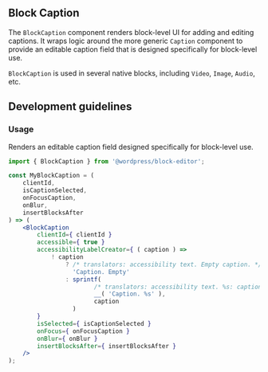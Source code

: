 ## Block Caption

The `BlockCaption` component renders block-level UI for adding and editing captions. It wraps logic around the more generic `Caption` component to provide an editable caption field that is designed specifically for block-level use.

`BlockCaption` is used in several native blocks, including `Video`, `Image`, `Audio`, etc.

## Development guidelines

### Usage

Renders an editable caption field designed specifically for block-level use.

```jsx
import { BlockCaption } from '@wordpress/block-editor';

const MyBlockCaption = (
	clientId,
	isCaptionSelected,
	onFocusCaption,
	onBlur,
	insertBlocksAfter
) => (
	<BlockCaption
		clientId={ clientId }
		accessible={ true }
		accessibilityLabelCreator={ ( caption ) =>
			! caption
				? /* translators: accessibility text. Empty caption. */
				  'Caption. Empty'
				: sprintf(
						/* translators: accessibility text. %s: caption. */
						__( 'Caption. %s' ),
						caption
				  )
		}
		isSelected={ isCaptionSelected }
		onFocus={ onFocusCaption }
		onBlur={ onBlur }
		insertBlocksAfter={ insertBlocksAfter }
	/>
);
```

